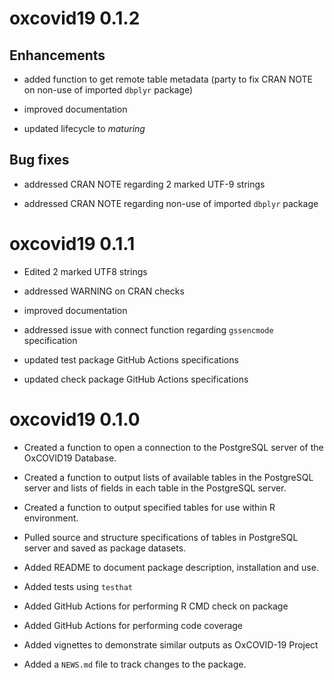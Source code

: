 # oxcovid19 0.1.2

## Enhancements

* added function to get remote table metadata (party to fix CRAN NOTE on non-use
of imported `dbplyr` package)

* improved documentation

* updated lifecycle to *maturing*

## Bug fixes

* addressed CRAN NOTE regarding 2 marked UTF-9 strings

* addressed CRAN NOTE regarding non-use of imported `dbplyr` package


# oxcovid19 0.1.1

* Edited 2 marked UTF8 strings

* addressed WARNING on CRAN checks

* improved documentation

* addressed issue with connect function regarding `gssencmode` specification

* updated test package GitHub Actions specifications

* updated check package GitHub Actions specifications


# oxcovid19 0.1.0

* Created a function to open a connection to the PostgreSQL server of the OxCOVID19 Database.

* Created a function to output lists of available tables in the PostgreSQL server and lists of fields in each table in the PostgreSQL server.

* Created a function to output specified tables for use within R environment.

* Pulled source and structure specifications of tables in PostgreSQL server and saved as package datasets.

* Added README to document package description, installation and use.

* Added tests using `testhat`

* Added GitHub Actions for performing R CMD check on package

* Added GitHub Actions for performing code coverage

* Added vignettes to demonstrate similar outputs as OxCOVID-19 Project

* Added a `NEWS.md` file to track changes to the package.
